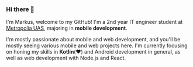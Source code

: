 ### Hi there 👋

I'm Markus, welcome to my GitHub! I'm a 2nd year IT engineer student at [Metropolia UAS](https://www.metropolia.fi/en), majoring in **mobile development**.

I'm mostly passionate about mobile and web development, and you'll be mostly seeing various mobile and web projects here. I'm currently focusing on honing my skills in **Kotlin**(:heart:) and Android development in general, as well as web development with Node.js and React.

<!--
**markusniv/markusniv** is a ✨ _special_ ✨ repository because its `README.md` (this file) appears on your GitHub profile.

Here are some ideas to get you started:

- 🔭 I’m currently working on ...
- 🌱 I’m currently learning ...
- 👯 I’m looking to collaborate on ...
- 🤔 I’m looking for help with ...
- 💬 Ask me about ...
- 📫 How to reach me: ...
- 😄 Pronouns: ...
- ⚡ Fun fact: ...
-->
